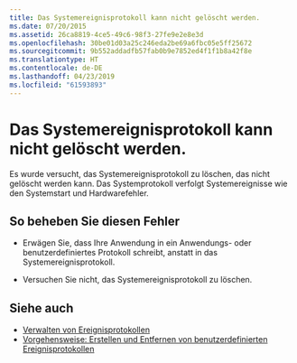 ```yaml
---
title: Das Systemereignisprotokoll kann nicht gelöscht werden.
ms.date: 07/20/2015
ms.assetid: 26ca8819-4ce5-49c6-98f3-27fe9e2e8e3d
ms.openlocfilehash: 30be01d03a25c246eda2be69a6fbc05e5ff25672
ms.sourcegitcommit: 9b552addadfb57fab0b9e7852ed4f1f1b8a42f8e
ms.translationtype: HT
ms.contentlocale: de-DE
ms.lasthandoff: 04/23/2019
ms.locfileid: "61593893"
---
```

# <a name="system-event-log-cannot-be-deleted"></a>Das Systemereignisprotokoll kann nicht gelöscht werden.
Es wurde versucht, das Systemereignisprotokoll zu löschen, das nicht gelöscht werden kann. Das Systemprotokoll verfolgt Systemereignisse wie den Systemstart und Hardwarefehler.  
  
## <a name="to-correct-this-error"></a>So beheben Sie diesen Fehler  
  
- Erwägen Sie, dass Ihre Anwendung in ein Anwendungs- oder benutzerdefiniertes Protokoll schreibt, anstatt in das Systemereignisprotokoll.  
  
- Versuchen Sie nicht, das Systemereignisprotokoll zu löschen.  
  
## <a name="see-also"></a>Siehe auch

- [Verwalten von Ereignisprotokollen](https://docs.microsoft.com/previous-versions/visualstudio/visual-studio-2008/4f69axw4(v=vs.90))
- [Vorgehensweise: Erstellen und Entfernen von benutzerdefinierten Ereignisprotokollen](https://docs.microsoft.com/previous-versions/visualstudio/visual-studio-2008/49dwckkz(v=vs.90))
